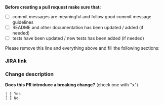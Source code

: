 **Before creating a pull request make sure that:**

- [ ] commit messages are meaningful and follow good commit message guidelines
- [ ] README and other documentation has been updated / added (if needed)
- [ ] tests have been updated / new tests has been added (if needed)

Please remove this line and everything above and fill the following sections:


### JIRA link ###



### Change description ###



**Does this PR introduce a breaking change?** (check one with "x")

```
[ ] Yes
[ ] No
```
